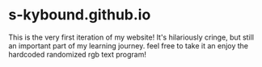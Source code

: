 # s-kybound.github.io
This is the very first iteration of my website! It's hilariously cringe, but still an important part of my learning journey. feel free to take it an enjoy the hardcoded randomized rgb text program!
